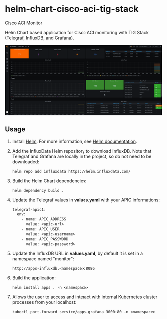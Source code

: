 # helm-chart-cisco-aci-tig-stack
Cisco ACI Monitor

Helm Chart based application for Cisco ACI monitoring with TIG Stack (Telegraf, InfluxDB, and Grafana).

![alt text](local/grafana/dashboards/CiscoACIDashboardExample.png "Dashboard Example Screenshot")

## Usage

1. Install [Helm](https://helm.sh). For more information, see [Helm documentation](https://helm.sh/docs/).

2. Add the InfluxData Helm repository to download InfluxDB. Note that Telegraf and Grafana are locally in the project, so do not need to be downloaded:

   ```console
   helm repo add influxdata https://helm.influxdata.com/
   ```
   
3. Build the Helm Chart dependencies:

   ```console
   helm dependency build .
   ```

4. Update the Telegraf values in **values.yaml** with your APIC informations:

   ```console
   telegraf-apic1:
     env:
       - name: APIC_ADDRESS
         value: <apic-url>
       - name: APIC_USER
         value: <apic-username>
       - name: APIC_PASSWORD
         value: <apic-password>
   ```

5. Update the InfluxDB URL in **values.yaml**, by default it is set in a namespace named "monitor":

   ```console
   http://apps-influxdb.<namespace>:8086
   ```
   
6. Build the application:

   ```console
   helm install apps . -n <namespace>
   ```

7. Allows the user to access and interact with internal Kubernetes cluster processes from your localhost:

   ```console
   kubectl port-forward service/apps-grafana 3000:80 -n <namespace>
   ```
